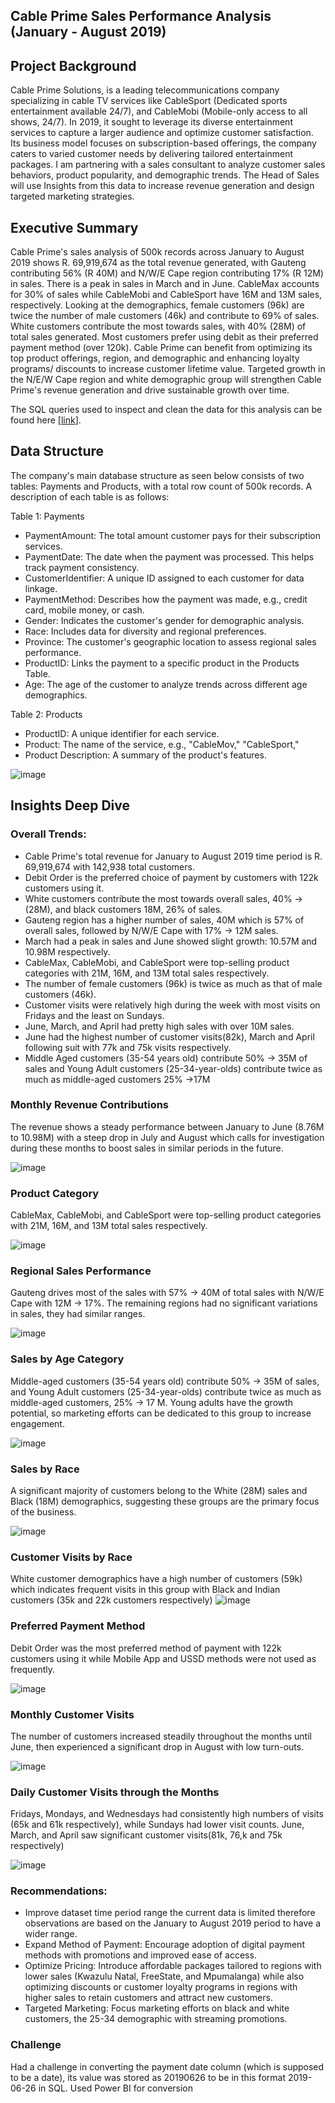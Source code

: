 ## Cable Prime Sales Performance Analysis (January - August 2019)


## Project Background
Cable Prime Solutions, is a leading telecommunications company specializing in cable TV services like CableSport (Dedicated sports entertainment available 24/7), and CableMobi (Mobile-only access to all shows, 24/7). In 2019, it sought to leverage its diverse entertainment services to capture a larger audience and optimize customer satisfaction. Its business model focuses on subscription-based offerings, the company caters to varied customer needs by delivering tailored entertainment packages. I am partnering with a sales consultant to analyze customer sales behaviors, product popularity, and demographic trends. The Head of Sales will use Insights from this data to increase revenue generation and design targeted marketing strategies.


## Executive Summary
Cable Prime's sales analysis  of 500k records across January to August 2019 shows R. 69,919,674 as the total revenue generated, with Gauteng contributing 56% (R 40M) and N/W/E Cape region contributing 17% (R 12M) in sales. There is a peak in sales in March and in June. CableMax accounts for 30% of sales while CableMobi and CableSport have 16M and 13M sales, respectively. Looking at the demographics, female customers (96k) are twice the number of male customers (46k) and contribute to 69% of sales. White customers contribute the most towards sales, with 40% (28M) of total sales generated. Most customers prefer using debit as their preferred payment method (over 120k).
Cable Prime can benefit from optimizing its top product offerings, region, and demographic and enhancing loyalty programs/ discounts to increase customer lifetime value. Targeted growth in the N/E/W Cape region and white demographic group will strengthen Cable Prime's revenue generation and drive sustainable growth over time. 


The SQL queries used to inspect and clean the data for this analysis can be found here [[link](https://github.com/kiinda-2/Cable-Prime-analysis/blob/main/DataCleaning.sql)].


## Data Structure 
The company's main database structure as seen below consists of two tables: Payments and Products, with a total row count of 500k records. A description of each table is as follows:

Table 1: Payments
- PaymentAmount: The total amount customer pays for their subscription services.
- PaymentDate: The date when the payment was processed. This helps track payment consistency.
- CustomerIdentifier: A unique ID assigned to each customer for data linkage.
- PaymentMethod: Describes how the payment was made, e.g., credit card, mobile money, or cash.
- Gender: Indicates the customer's gender for demographic analysis.
- Race: Includes data for diversity and regional preferences.
- Province: The customer's geographic location to assess regional sales performance.
- ProductID: Links the payment to a specific product in the Products Table.
- Age: The age of the customer to analyze trends across different age demographics.

Table 2: Products
- ProductID: A unique identifier for each service.
- Product: The name of the service, e.g., "CableMov," "CableSport,"
- Product Description: A summary of the product's features.

![image](https://github.com/user-attachments/assets/9aa428a9-5505-4786-96cf-a196c977d2aa)


## Insights Deep Dive
### Overall Trends:
- Cable Prime's total revenue for January to August 2019 time period is R. 69,919,674 with 142,938 total customers.
- Debit Order is the preferred choice of payment by customers with 122k customers using it. 
- White customers contribute the most towards overall sales, 40% -> (28M), and black customers 18M, 26% of sales.
- Gauteng region has a higher number of sales, 40M which is 57% of overall sales, followed by N/W/E Cape with 17% -> 12M sales.
- March had a peak in sales and June showed slight growth: 10.57M and 10.98M respectively.
- CableMax, CableMobi, and CableSport were top-selling product categories with 21M, 16M, and 13M total sales respectively.
- The number of female customers (96k) is twice as much as that of male customers (46k).
- Customer visits were relatively high during the week with most visits on Fridays and the least on Sundays.
- June, March, and April had pretty high sales with over 10M sales.
- June had the highest number of customer visits(82k), March and April following suit with 77k and 75k visits respectively.
- Middle Aged customers (35-54 years old) contribute 50% -> 35M of sales and Young Adult customers (25-34-year-olds) contribute twice as much as middle-aged customers 25% ->17M
  

### Monthly Revenue Contributions 
The revenue shows a steady performance between January to June (8.76M to 10.98M) with a steep drop in July and August which calls for investigation during these months to boost sales in similar periods in the future.

![image](https://github.com/user-attachments/assets/d9283bec-97f4-4b59-9a72-b35a139c2370)


### Product Category
CableMax, CableMobi, and CableSport were top-selling product categories with 21M, 16M, and 13M total sales respectively.

![image](https://github.com/user-attachments/assets/0b2a1cdb-c792-4fd9-b3ea-576e8c2a9f68)


### Regional Sales Performance
Gauteng drives most of the sales with 57% -> 40M of total sales with N/W/E Cape with 12M -> 17%. The remaining regions had no significant variations in sales, they had similar ranges.

![image](https://github.com/user-attachments/assets/61f1828d-d2fd-45fb-acc3-3de57b86efb7)


### Sales by Age Category
Middle-aged customers (35-54 years old) contribute 50% -> 35M of sales, and Young Adult customers (25-34-year-olds) contribute twice as much as middle-aged customers, 25% -> 17 M. Young adults have the growth potential, so marketing efforts can be dedicated to this group to increase engagement.
  
![image](https://github.com/user-attachments/assets/76ebc08e-7dea-4c15-a656-557e513e3330)


### Sales by Race
A significant majority of customers belong to the White (28M) sales and Black (18M) demographics, suggesting these groups are the primary focus of the business. 

![image](https://github.com/user-attachments/assets/c014720c-7932-4db2-b246-5be993c86e81)


### Customer Visits by Race
White customer demographics have a high number of customers (59k) which indicates frequent visits in this group with Black and Indian customers (35k and 22k customers respectively)
![image](https://github.com/user-attachments/assets/93cb25f4-44c9-41a7-94e8-3db9ffa7c737)


### Preferred Payment Method
Debit Order was the most preferred method of payment with 122k customers using it while Mobile App and USSD methods were not used as frequently.

![image](https://github.com/user-attachments/assets/aa9409bc-17ec-49fa-a269-fadb2956384d)


### Monthly Customer Visits
The number of customers increased steadily throughout the months until June, then experienced a significant drop in August with low turn-outs.

![image](https://github.com/user-attachments/assets/9478fc58-9c3a-44b4-867f-aa836358b33f)


### Daily Customer Visits through the Months
Fridays, Mondays, and Wednesdays had consistently high numbers of visits (65k and 61k respectively), while Sundays had lower visit counts. June, March, and April saw significant customer visits(81k, 76,k and 75k respectively)

![image](https://github.com/user-attachments/assets/082e4094-043c-400c-9bca-335c4c733a49)


### Recommendations:
- Improve dataset time period range the current data is limited therefore observations are based on the January to August 2019 period to have a wider range. 
- Expand Method of Payment: Encourage adoption of digital payment methods with promotions and improved ease of access.
- Optimize Pricing: Introduce affordable packages tailored to regions with lower sales (Kwazulu Natal, FreeState, and Mpumalanga) while also optimizing discounts or customer loyalty programs in regions with higher sales to retain customers and attract new customers.
- Targeted Marketing: Focus marketing efforts on black and white customers, the 25-34 demographic with streaming promotions.
  
### Challenge
Had a challenge in converting the payment date column (which is supposed to be a date), its value was stored as 20190626 to be in this format 2019-06-26 in SQL. Used Power BI for conversion
